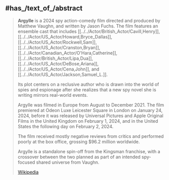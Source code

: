 

## #has_/text_of_/abstract 

> **Argylle** is a 2024 spy action-comedy film directed and produced by Matthew Vaughn, and written by Jason Fuchs. 
> The film features an ensemble cast that includes [[../../Actor/British_Actor/Cavill,Henry]], [[../../Actor/US_Actor/Howard,Bryce_Dallas]], [[../../Actor/US_Actor/Rockwell,Sam]], [[../../Actor/US_Actor/Cranston,Bryan]], [[../../Actor/Canadian_Actor/O'Hara,Catherine]], [[../../Actor/British_Actor/Lipa,Dua]], [[../../Actor/US_Actor/DeBose,Ariana]], [[../../Actor/US_Actor/Cena,John]], and [[../../Actor/US_Actor/Jackson,Samuel_L.]]. 
> 
> Its plot centers on a reclusive author who is drawn into the world of spies and espionage 
> after she realizes that a new spy novel she is writing mirrors real-world events.
>
> Argylle was filmed in Europe from August to December 2021. 
> The film premiered at Odeon Luxe Leicester Square in London on January 24, 2024, 
> before it was released by Universal Pictures and Apple Original Films in the United Kingdom on February 1, 2024, 
> and in the United States the following day on February 2, 2024. 
>  
> The film received mostly negative reviews from critics and performed poorly at the box office, 
> grossing $96.2 million worldwide. 
> 
> Argylle is a standalone spin-off from the Kingsman franchise, 
> with a crossover between the two planned as part of an intended spy-focused shared universe from Vaughn.
>
> [Wikipedia](https://en.wikipedia.org/wiki/Argylle) 


